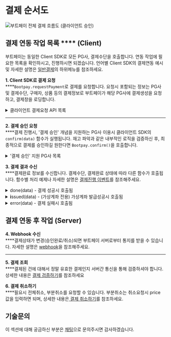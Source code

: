 # 결제 순서도

![부트페이 전체 결제 흐름도 (클라이언트 승인)](<.gitbook/assets/부트페이 시퀀스다이어그램1.png>)

## 결제 연동 작업 목록 **** (Client)

부트페이는 동일한 Client SDK로 모든 PG사, 결제수단을 호출합니다. 연동 작업에 필요한 목록을 확인하시고, 진행하시면 되겠습니다. 언어별 Client SDK의 결제연동 예시 및 자세한 설명은 [일반결제](client/pg/)의 하위메뉴를 참조하세요.



**1. Client SDK로 결제 요청**\
****`Bootpay.requestPayment`로 결제를 요청합니다. 요청시 포함되는 정보는 PG사 및 결제수단, 구매자, 상품 등의 결제정보로 부트페이가 해당 PG사에 결제생성을 요청하고, 결제창을 로딩합니다.

<details>

<summary>클라이언트 결제요청 API 목록</summary>

* [일반결제](client/pg/)
* [통합결제](client/total.md)
* [정기결제(인증)](client/subscription/undefined.md)
* [본인인증](client/auth.md)

</details>

****

**2. 결제 승인 요청**\
****결제 진행시, '결제 승인' 개념을 지원하는 PG사 이용시 클라이언트 SDK의 `confirm(data)` 함수가 실행됩니다. 재고 파악과 같은 내부적인 로직을 검증하신 후, 최종적으로 결제를 승인하길 원한다면 `Bootpay.confirm()`을 호출합니다.

<details>

<summary>'결제 승인' 지원 PG사 목록</summary>

* KCP
* 다날
* KG이니시스
* 나이스페이
* 토스페이먼츠
* 페이앱
* 이지페이
* TPay
* KG모빌리언스
* 웰컴페이먼츠
* 세틀뱅크&#x20;

</details>



**3. 결제 결과 수신** \
****결제완료 정보를 수신합니다. 결제수단, 결제완료 상태에 따라 다른 함수가 호출됩니다. 함수별 처리 예제나 자세한 설명은 [결제진행 이벤트](client/pg/web.md#undefined-1)를 참조해주세요.

<details>

<summary>done(data) - 결제 성공시 호출됨</summary>

결제성공시 호출되는 함수로, 이때 주문완료 페이지로 이동하시면 되겠습니다.&#x20;

한가지 유의해야 할 것은, 클라이언트의 결제데이터는 위변조가 가능하니 결제검증 과정이 필수로 필요합니다. 주문완료페이지에서 결제검증 후 상품을 지급하기를 추천합니다.

결제성공 데이터는 [Webhook](webhook/server.md)으로 통지됩니다.

</details>

<details>

<summary><strong>i</strong>ssued(data) - (가상계좌 전용) 가상계좌 발급성공시 호출됨</summary>

가상계좌 발급시 호출되는 함수로, 이때 주문완료(가상계좌 발급완료) 페이지로 이동하시면 되겠습니다.

고객이 발급받은 가상계좌 번호로 납부를 완료하면 [Webhook](webhook/server.md)으로 통지됩니다. 완료 전에는 가상계좌만 발급된 상태로, 실질적으로 결제가 진행된 상태는 아닙니다.

</details>

<details>

<summary>error(data) - 결제 실패시 호출됨</summary>

결제실패시 호출되는 함수로, 서비스를 이탈하지 않고 다시 결제를 진행할 수 있도록 안내하시면 되겠습니다. data에는 결제실패에 대한 사유가 포함되어 있으며, 부트페이에서 UI로 해당 사유를 노출합니다.

</details>

## 결제 연동 후 작업 (Server)

**4. Webhook 수신** \
****결제상태가 변경(승인완료/취소)되면 부트페이 서버로부터 통지를 받을 수 있습니다. 자세한 설명은 [webhook](webhook/server.md)을 참조해주세요.

****

**5. 결제 조회**\
****결제된 건에 대해서 정말 유효한 결제인지 서버간 통신을 통해 검증하셔야 합니다. 상세한 내용은 [결제 검증하기](server/verify.md)를 참조하세요



**6. 결제 취소하기**\
****필요시 전체취소, 부분취소를 요청할 수 있습니다. 부분취소는 취소요청시 price 값을 입력하면 되며, 상세한 내용은[ 결제 취소하기](server/cancel.md#undefined-15)를 참조하세요.



## 기술문의&#x20;

이 섹션에 대해 궁금하신 부분은 [채팅](https://bootpay.channel.io)으로 문의주시면 감사하겠습니다.&#x20;

